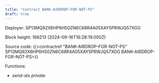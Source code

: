 ```yaml
---
title: "Contract BANK-AIRDROP-FOR-NOT-PS"
draft: true
---
```

Deployer: SP13MQ92X6HP6H50ZN6C68R4A05XAY5PRWJQ57XGG


 



Block height: 166213 (2024-09-16T16:28:19.000Z)

Source code: {{<contractref "BANK-AIRDROP-FOR-NOT-PS" SP13MQ92X6HP6H50ZN6C68R4A05XAY5PRWJQ57XGG BANK-AIRDROP-FOR-NOT-PS>}}

Functions:

* send-stx _private_
